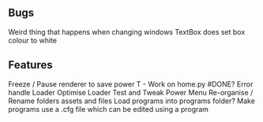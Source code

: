## Bugs

Weird thing that happens when changing windows
TextBox does set box colour to white

## Features

Freeze / Pause renderer to save power
T - Work on home.py #DONE? 
Error handle Loader
Optimise Loader
Test and Tweak Power Menu
Re-organise / Rename folders assets and files
Load programs into programs folder?
Make programs use a .cfg file which can be edited using a program
